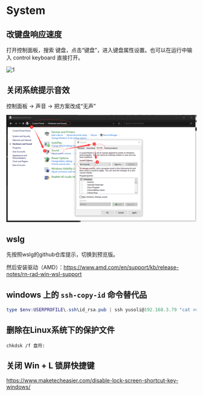 # System

## 改键盘响应速度

打开控制面板，搜索 键盘，点击“键盘”，进入键盘属性设置。也可以在运行中输入 control keyboard 直接打开。

![1](G:\my-notes\windows\_default\assets\system\v2-8080ab8ae3fdba00ea47701c3e827793_b.jpg)

## 关闭系统提示音效

控制面板 -> 声音 -> 把方案改成“无声”

![1](./assets/system/image-20210802191548419.png)

## wslg

先按照wslg的github仓库提示，切换到预览版。

然后安装驱动（AMD）：https://www.amd.com/en/support/kb/release-notes/rn-rad-win-wsl-support

## windows 上的 `ssh-copy-id` 命令替代品

```powershell
type $env:USERPROFILE\.ssh\id_rsa.pub | ssh yusoli@192.168.3.79 "cat >> .ssh/authorized_keys"
```

## 删除在Linux系统下的保护文件

```dos
chkdsk /f 盘符:
```

## 关闭 Win + L 锁屏快捷键

https://www.maketecheasier.com/disable-lock-screen-shortcut-key-windows/

